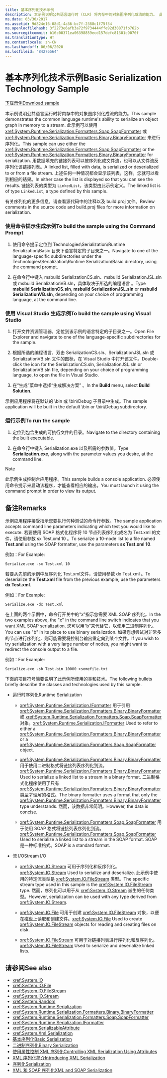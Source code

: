 ```yaml
---
title: 基本序列化技术示例
description: 本示例说明公共语言运行时 (CLR) 将内存中的对象图序列化成流的能力。 此示例可以使用 SoapFormatter 或 BinaryFormatter。
ms.date: 03/30/2017
ms.assetid: 9d824e16-08d1-4a36-bc7f-2388c1f75f34
ms.openlocfilehash: 3f2273e6afb3a72f9734444ffe92d30871fb762b
ms.sourcegitcommit: b16c00371ea06398859ecd157defc81301c9070f
ms.translationtype: HT
ms.contentlocale: zh-CN
ms.lasthandoff: 06/06/2020
ms.locfileid: "84276564"
---
```

# <a name="basic-serialization-technology-sample"></a><span data-ttu-id="360df-104">基本序列化技术示例</span><span class="sxs-lookup"><span data-stu-id="360df-104">Basic Serialization Technology Sample</span></span>

[<span data-ttu-id="360df-105">下载示例</span><span class="sxs-lookup"><span data-stu-id="360df-105">Download sample</span></span>](https://download.microsoft.com/download/4/7/B/47B2164C-E780-4B10-8DE4-2CB5B886E0A6/Technologies/Serialization/Runtime%20Serialization/Basic.zip.exe)

<span data-ttu-id="360df-106">本示例说明公共语言运行时将内存中的对象图序列化成流的能力。</span><span class="sxs-lookup"><span data-stu-id="360df-106">This sample demonstrates the common language runtime's ability to serialize an object graph in memory to a stream.</span></span> <span data-ttu-id="360df-107">此示例可以使用 <xref:System.Runtime.Serialization.Formatters.Soap.SoapFormatter> 或 <xref:System.Runtime.Serialization.Formatters.Binary.BinaryFormatter> 来进行序列化。</span><span class="sxs-lookup"><span data-stu-id="360df-107">This sample can use either the <xref:System.Runtime.Serialization.Formatters.Soap.SoapFormatter> or the <xref:System.Runtime.Serialization.Formatters.Binary.BinaryFormatter> for serialization.</span></span> <span data-ttu-id="360df-108">用数据填充的链接列表可以被序列化成文件流，也可以从文件流反序列化该链接列表。</span><span class="sxs-lookup"><span data-stu-id="360df-108">A linked list, filled with data, is serialized or deserialized to or from a file stream.</span></span> <span data-ttu-id="360df-109">上述任何一种情况都会显示该列表，这样，您就可以看到相应的结果。</span><span class="sxs-lookup"><span data-stu-id="360df-109">In either case the list is displayed so that you can see the results.</span></span> <span data-ttu-id="360df-110">链接列表的类型为 `LinkedList`，该类型由此示例定义。</span><span class="sxs-lookup"><span data-stu-id="360df-110">The linked list is of type `LinkedList`, a type defined by this sample.</span></span>

<span data-ttu-id="360df-111">有关序列化的更多信息，请查看源代码中的注释以及 build.proj 文件。</span><span class="sxs-lookup"><span data-stu-id="360df-111">Review comments in the source code and build.proj files for more information on serialization.</span></span>

### <a name="to-build-the-sample-using-the-command-prompt"></a><span data-ttu-id="360df-112">使用命令提示生成示例</span><span class="sxs-lookup"><span data-stu-id="360df-112">To build the sample using the Command Prompt</span></span>

1. <span data-ttu-id="360df-113">使用命令提示定位到 Technologies\Serialization\Runtime Serialization\Basic 目录下语言特定的子目录之一。</span><span class="sxs-lookup"><span data-stu-id="360df-113">Navigate to one of the language-specific subdirectories under the Technologies\Serialization\Runtime Serialization\Basic directory, using the command prompt.</span></span>

2. <span data-ttu-id="360df-114">在命令行中键入 msbuild SerializationCS.sln、msbuild SerializationJSL.sln 或 msbuild SerializationVB.sln，具体取决于所选的编程语言  。</span><span class="sxs-lookup"><span data-stu-id="360df-114">Type **msbuild SerializationCS.sln**, **msbuild SerializationJSL.sln** or **msbuild SerializationVB.sln**, depending on your choice of programming language, at the command line.</span></span>

### <a name="to-build-the-sample-using-visual-studio"></a><span data-ttu-id="360df-115">使用 Visual Studio 生成示例</span><span class="sxs-lookup"><span data-stu-id="360df-115">To build the sample using Visual Studio</span></span>

1. <span data-ttu-id="360df-116">打开文件资源管理器，定位到该示例的语言特定的子目录之一。</span><span class="sxs-lookup"><span data-stu-id="360df-116">Open File Explorer and navigate to one of the language-specific subdirectories for the sample.</span></span>

2. <span data-ttu-id="360df-117">根据所选的编程语言，双击 SerializationCS.sln、SerializationJSL.sln 或 SerializationVB.sln 文件的图标，在 Visual Studio 中打开该文件。</span><span class="sxs-lookup"><span data-stu-id="360df-117">Double-click the icon for the SerializationCS.sln, SerializationJSL.sln or SerializationVB.sln file, depending on your choice of programming language, to open the file in Visual Studio.</span></span>

3. <span data-ttu-id="360df-118">在“生成”菜单中选择“生成解决方案” 。</span><span class="sxs-lookup"><span data-stu-id="360df-118">In the **Build** menu, select **Build Solution**.</span></span>

 <span data-ttu-id="360df-119">示例应用程序将在默认的 \bin 或 \bin\Debug 子目录中生成。</span><span class="sxs-lookup"><span data-stu-id="360df-119">The sample application will be built in the default \bin or \bin\Debug subdirectory.</span></span>

### <a name="to-run-the-sample"></a><span data-ttu-id="360df-120">运行示例</span><span class="sxs-lookup"><span data-stu-id="360df-120">To run the sample</span></span>

1. <span data-ttu-id="360df-121">定位到包含生成的可执行文件的目录。</span><span class="sxs-lookup"><span data-stu-id="360df-121">Navigate to the directory containing the built executable.</span></span>

2. <span data-ttu-id="360df-122">在命令行中键入 Serialization.exe 以及所需的参数值。</span><span class="sxs-lookup"><span data-stu-id="360df-122">Type **Serialization.exe**, along with the parameter values you desire, at the command line.</span></span>

  > [!NOTE]
  > <span data-ttu-id="360df-123">此示例生成控制台应用程序。</span><span class="sxs-lookup"><span data-stu-id="360df-123">This sample builds a console application.</span></span> <span data-ttu-id="360df-124">必须使用命令提示来启动该程序，才能查看相应的输出。</span><span class="sxs-lookup"><span data-stu-id="360df-124">You must launch it using the command prompt in order to view its output.</span></span>

## <a name="remarks"></a><span data-ttu-id="360df-125">备注</span><span class="sxs-lookup"><span data-stu-id="360df-125">Remarks</span></span>

<span data-ttu-id="360df-126">示例应用程序接受指示您要执行何种测试的命令行参数。</span><span class="sxs-lookup"><span data-stu-id="360df-126">The sample application accepts command line parameters indicating which test you would like to execute.</span></span> <span data-ttu-id="360df-127">若要使用 SOAP 格式化程序将 10 节点列表序列化成名为 Test.xml 的文件，请使用参数 sx Test.xml 10 。</span><span class="sxs-lookup"><span data-stu-id="360df-127">To serialize a 10-node list to a file named **Test.xml** using the SOAP formatter, use the parameters **sx Test.xml 10**.</span></span>

<span data-ttu-id="360df-128">例如：</span><span class="sxs-lookup"><span data-stu-id="360df-128">For Example:</span></span>

```console
Serialize.exe -sx Test.xml 10
```

<span data-ttu-id="360df-129">若要从先前的示例中反序列化 Test.xml文件，请使用参数 dx Test.xml 。</span><span class="sxs-lookup"><span data-stu-id="360df-129">To deserialize the **Test.xml** file from the previous example, use the parameters **dx Test.xml**.</span></span>

<span data-ttu-id="360df-130">例如：</span><span class="sxs-lookup"><span data-stu-id="360df-130">For Example:</span></span>

```console
Serialize.exe -dx Test.xml
```

<span data-ttu-id="360df-131">在上面的两个示例中，命令行开关中的“x”指示您需要 XML SOAP 序列化。</span><span class="sxs-lookup"><span data-stu-id="360df-131">In the two examples above, the "x" in the command line switch indicates that you want XML SOAP serialization.</span></span> <span data-ttu-id="360df-132">您可以用“b”来代替它，以使用二进制序列化。</span><span class="sxs-lookup"><span data-stu-id="360df-132">You can use "b" in its place to use binary serialization.</span></span> <span data-ttu-id="360df-133">如果您想尝试对非常多的节点进行序列化，则可能需要将控制台输出重定向到某个文件。</span><span class="sxs-lookup"><span data-stu-id="360df-133">If you wish to try serialization with a very large number of nodes, you might want to redirect the console output to a file.</span></span>

<span data-ttu-id="360df-134">例如：</span><span class="sxs-lookup"><span data-stu-id="360df-134">For Example:</span></span>

```console
Serialize.exe -sb Test.bin 10000 >somefile.txt
```

<span data-ttu-id="360df-135">下面的项目符号简要说明了此示例所使用的类和技术。</span><span class="sxs-lookup"><span data-stu-id="360df-135">The following bullets briefly describe the classes and technologies used by this sample.</span></span>

- <span data-ttu-id="360df-136">运行时序列化</span><span class="sxs-lookup"><span data-stu-id="360df-136">Runtime Serialization</span></span>

  - <span data-ttu-id="360df-137"><xref:System.Runtime.Serialization.IFormatter> 用于引用 <xref:System.Runtime.Serialization.Formatters.Binary.BinaryFormatter> 或 <xref:System.Runtime.Serialization.Formatters.Soap.SoapFormatter> 对象。</span><span class="sxs-lookup"><span data-stu-id="360df-137"><xref:System.Runtime.Serialization.IFormatter> Used to refer to either a <xref:System.Runtime.Serialization.Formatters.Binary.BinaryFormatter> or a <xref:System.Runtime.Serialization.Formatters.Soap.SoapFormatter> object.</span></span>

  - <span data-ttu-id="360df-138"><xref:System.Runtime.Serialization.Formatters.Binary.BinaryFormatter> 用于使用二进制格式将链接列表序列化到流。</span><span class="sxs-lookup"><span data-stu-id="360df-138"><xref:System.Runtime.Serialization.Formatters.Binary.BinaryFormatter> Used to serialize a linked list to a stream in a binary format.</span></span> <span data-ttu-id="360df-139">二进制格式化程序使用了只有 <xref:System.Runtime.Serialization.Formatters.Binary.BinaryFormatter> 类型才理解的格式。</span><span class="sxs-lookup"><span data-stu-id="360df-139">The binary formatter uses a format that only the <xref:System.Runtime.Serialization.Formatters.Binary.BinaryFormatter> type understands.</span></span> <span data-ttu-id="360df-140">然而，该数据非常简明。</span><span class="sxs-lookup"><span data-stu-id="360df-140">However, the data is concise.</span></span>

  - <span data-ttu-id="360df-141"><xref:System.Runtime.Serialization.Formatters.Soap.SoapFormatter> 用于使用 SOAP 格式将链接列表序列化到流。</span><span class="sxs-lookup"><span data-stu-id="360df-141"><xref:System.Runtime.Serialization.Formatters.Soap.SoapFormatter> Used to serialize a linked list to a stream in the SOAP format.</span></span> <span data-ttu-id="360df-142">SOAP 是一种标准格式。</span><span class="sxs-lookup"><span data-stu-id="360df-142">SOAP is a standard format.</span></span>

- <span data-ttu-id="360df-143">流 I/O</span><span class="sxs-lookup"><span data-stu-id="360df-143">Stream I/O</span></span>

  - <span data-ttu-id="360df-144"><xref:System.IO.Stream> 可用于序列化和反序列化。</span><span class="sxs-lookup"><span data-stu-id="360df-144"><xref:System.IO.Stream> Used to serialize and deserialize.</span></span> <span data-ttu-id="360df-145">此示例中使用的特定流类型是 <xref:System.IO.FileStream> 类型。</span><span class="sxs-lookup"><span data-stu-id="360df-145">The specific stream type used in this sample is the <xref:System.IO.FileStream> type.</span></span> <span data-ttu-id="360df-146">然而，序列化可以用于从 <xref:System.IO.Stream> 派生的任何类型。</span><span class="sxs-lookup"><span data-stu-id="360df-146">However, serialization can be used with any type derived from <xref:System.IO.Stream>.</span></span>

  - <span data-ttu-id="360df-147"><xref:System.IO.File> 可用于创建 <xref:System.IO.FileStream> 对象，以便在磁盘上读取和创建文件。</span><span class="sxs-lookup"><span data-stu-id="360df-147"><xref:System.IO.File> Used to create <xref:System.IO.FileStream> objects for reading and creating files on disk.</span></span>

  - <span data-ttu-id="360df-148"><xref:System.IO.FileStream> 可用于对链接列表进行序列化和反序列化。</span><span class="sxs-lookup"><span data-stu-id="360df-148"><xref:System.IO.FileStream> Used to serialize and deserialize linked lists.</span></span>

## <a name="see-also"></a><span data-ttu-id="360df-149">请参阅</span><span class="sxs-lookup"><span data-stu-id="360df-149">See also</span></span>

- <xref:System.IO>
- <xref:System.IO.File>
- <xref:System.IO.FileStream>
- <xref:System.IO.Stream>
- <xref:System.Random>
- <xref:System.Runtime.Serialization>
- <xref:System.Runtime.Serialization.Formatters.Binary.BinaryFormatter>
- <xref:System.Runtime.Serialization.Formatters.Soap.SoapFormatter>
- <xref:System.Runtime.Serialization.IFormatter>
- <xref:System.SerializableAttribute>
- <xref:System.Xml.Serialization>
- [<span data-ttu-id="360df-150">基本序列化</span><span class="sxs-lookup"><span data-stu-id="360df-150">Basic Serialization</span></span>](basic-serialization.md)
- [<span data-ttu-id="360df-151">二进制序列化</span><span class="sxs-lookup"><span data-stu-id="360df-151">Binary Serialization</span></span>](binary-serialization.md)
- [<span data-ttu-id="360df-152">使用属性控制 XML 序列化</span><span class="sxs-lookup"><span data-stu-id="360df-152">Controlling XML Serialization Using Attributes</span></span>](controlling-xml-serialization-using-attributes.md)
- [<span data-ttu-id="360df-153">XML 序列化简介</span><span class="sxs-lookup"><span data-stu-id="360df-153">Introducing XML Serialization</span></span>](introducing-xml-serialization.md)
- [<span data-ttu-id="360df-154">序列化</span><span class="sxs-lookup"><span data-stu-id="360df-154">Serialization</span></span>](index.md)
- [<span data-ttu-id="360df-155">XML 和 SOAP 序列化</span><span class="sxs-lookup"><span data-stu-id="360df-155">XML and SOAP Serialization</span></span>](xml-and-soap-serialization.md)
